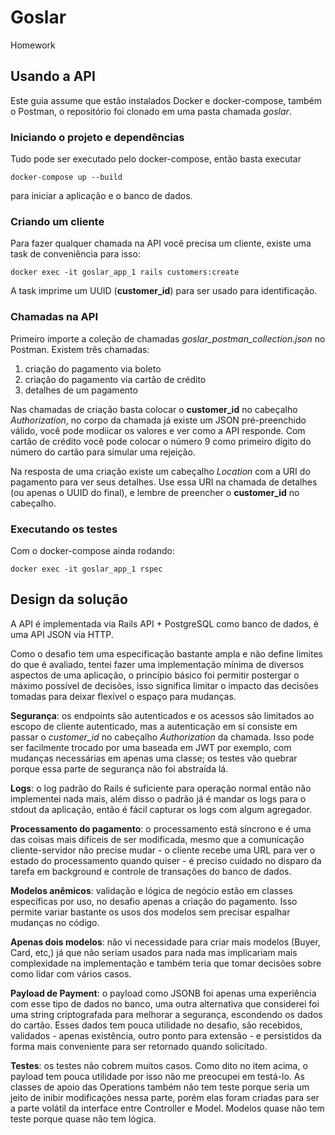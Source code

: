 # Goslar
Homework

## Usando a API

Este guia assume que estão instalados Docker e docker-compose, também o Postman, o repositório foi clonado em uma pasta chamada _goslar_.

### Iniciando o projeto e dependências

Tudo pode ser executado pelo docker-compose, então basta executar

```
docker-compose up --build
```

para iniciar a aplicação e o banco de dados.

### Criando um cliente

Para fazer qualquer chamada na API você precisa um cliente, existe uma task de conveniência para isso:

```
docker exec -it goslar_app_1 rails customers:create
```

A task imprime um UUID (**customer_id**) para ser usado para identificação.

### Chamadas na API

Primeiro importe a coleção de chamadas _goslar_postman_collection.json_ no Postman. Existem três chamadas:

1. criação do pagamento via boleto
1. criação do pagamento via cartão de crédito
1. detalhes de um pagamento

Nas chamadas de criação basta colocar o **customer_id** no cabeçalho _Authorization_, no corpo da chamada já existe um JSON pré-preenchido válido, você pode modiicar os valores e ver como a API responde. Com cartão de crédito você pode colocar o número 9 como primeiro dígito do número do cartão para simular uma rejeição.

Na resposta de uma criação existe um cabeçalho _Location_ com a URI do pagamento para ver seus detalhes. Use essa URI na chamada de detalhes (ou apenas o UUID do final), e lembre de preencher o **customer_id** no cabeçalho.

### Executando os testes

Com o docker-compose ainda rodando:

```
docker exec -it goslar_app_1 rspec
```

## Design da solução

A API é implementada via Rails API + PostgreSQL como banco de dados, é uma API JSON via HTTP.

Como o desafio tem uma especificação bastante ampla e não define limites do que é avaliado, tentei fazer uma implementação mínima de diversos aspectos de uma aplicação, o princípio básico foi permitir postergar o máximo possível de decisões, isso significa limitar o impacto das decisões tomadas para deixar flexível o espaço para mudanças.

**Segurança**: os endpoints são autenticados e os acessos são limitados ao escopo de cliente autenticado, mas a autenticação em si consiste em passar o _customer_id_ no cabeçalho _Authorization_ da chamada. Isso pode ser facilmente trocado por uma baseada em JWT por exemplo, com mudanças necessárias em apenas uma classe; os testes vão quebrar porque essa parte de segurança não foi abstraída lá.

**Logs**: o log padrão do Rails é suficiente para operação normal então não implementei nada mais, além disso o padrão já é mandar os logs para o stdout da aplicação, então é fácil capturar os logs com algum agregador.

**Processamento do pagamento**: o processamento está síncrono e é uma das coisas mais difíceis de ser modificada, mesmo que a comunicação cliente-servidor não precise mudar - o cliente recebe uma URL para ver o estado do processamento quando quiser - é preciso cuidado no disparo da tarefa em background e controle de transações do banco de dados.

**Modelos anêmicos**: validação e lógica de negócio estão em classes específicas por uso, no desafio apenas a criação do pagamento. Isso permite variar bastante os usos dos modelos sem precisar espalhar mudanças no código.

**Apenas dois modelos**: não vi necessidade para criar mais modelos (Buyer, Card, etc,) já que não seriam usados para nada mas implicariam mais complexidade na implementação e também teria que tomar decisões sobre como lidar com vários casos.

**Payload de Payment**: o payload como JSONB foi apenas uma experiência com esse tipo de dados no banco, uma outra alternativa que considerei foi uma string criptografada para melhorar a segurança, escondendo os dados do cartão. Esses dados tem pouca utilidade no desafio, são recebidos, validados - apenas existência, outro ponto para extensão - e persistidos da forma mais conveniente para ser retornado quando solicitado.

**Testes**: os testes não cobrem muitos casos. Como dito no item acima, o payload tem pouca utilidade por isso não me preocupei em testá-lo. As classes de apoio das Operations também não tem teste porque seria um jeito de inibir modificações nessa parte, porém elas foram criadas para ser a parte volátil da interface entre Controller e Model. Modelos quase não tem teste porque quase não tem lógica.
